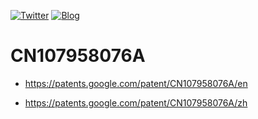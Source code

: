 [![Twitter](https://img.shields.io/badge/twitter-@qq393464140-blue.svg)](http://twitter.com/qq393464140)
[![Blog](https://img.shields.io/badge/blog-★-ff69b4.svg)](https://www.lixinliang.com)

# CN107958076A

* https://patents.google.com/patent/CN107958076A/en

* https://patents.google.com/patent/CN107958076A/zh